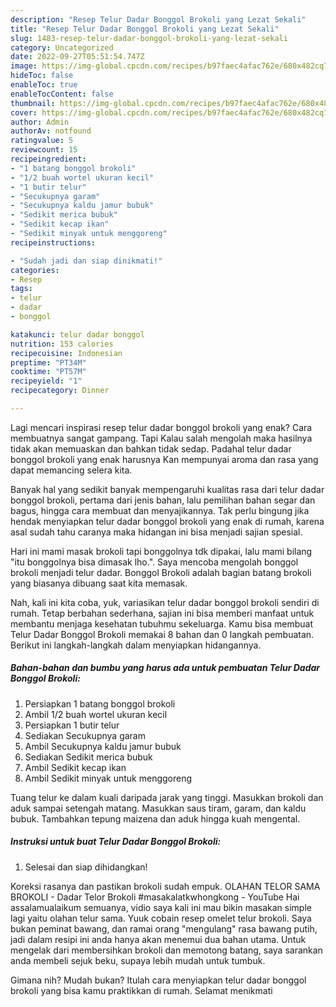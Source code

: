 ```yaml
---
description: "Resep Telur Dadar Bonggol Brokoli yang Lezat Sekali"
title: "Resep Telur Dadar Bonggol Brokoli yang Lezat Sekali"
slug: 1483-resep-telur-dadar-bonggol-brokoli-yang-lezat-sekali
category: Uncategorized
date: 2022-09-27T05:51:54.747Z
image: https://img-global.cpcdn.com/recipes/b97faec4afac762e/680x482cq70/telur-dadar-bonggol-brokoli-foto-resep-utama.jpg
hideToc: false
enableToc: true
enableTocContent: false
thumbnail: https://img-global.cpcdn.com/recipes/b97faec4afac762e/680x482cq70/telur-dadar-bonggol-brokoli-foto-resep-utama.jpg
cover: https://img-global.cpcdn.com/recipes/b97faec4afac762e/680x482cq70/telur-dadar-bonggol-brokoli-foto-resep-utama.jpg
author: Admin
authorAv: notfound
ratingvalue: 5
reviewcount: 15
recipeingredient:
- "1 batang bonggol brokoli"
- "1/2 buah wortel ukuran kecil"
- "1 butir telur"
- "Secukupnya garam"
- "Secukupnya kaldu jamur bubuk"
- "Sedikit merica bubuk"
- "Sedikit kecap ikan"
- "Sedikit minyak untuk menggoreng"
recipeinstructions:

- "Sudah jadi dan siap dinikmati!"
categories:
- Resep
tags:
- telur
- dadar
- bonggol

katakunci: telur dadar bonggol 
nutrition: 153 calories
recipecuisine: Indonesian
preptime: "PT34M"
cooktime: "PT57M"
recipeyield: "1"
recipecategory: Dinner

---
```



Lagi mencari inspirasi resep telur dadar bonggol brokoli yang enak? Cara membuatnya sangat gampang. Tapi Kalau salah mengolah maka hasilnya tidak akan memuaskan dan bahkan tidak sedap. Padahal telur dadar bonggol brokoli yang enak harusnya Kan mempunyai aroma dan rasa yang dapat memancing selera kita.


Banyak hal yang sedikit banyak mempengaruhi kualitas rasa dari telur dadar bonggol brokoli, pertama dari jenis bahan, lalu pemilihan bahan segar dan bagus, hingga cara membuat dan menyajikannya. Tak perlu bingung jika hendak menyiapkan telur dadar bonggol brokoli yang enak di rumah, karena asal sudah tahu caranya maka hidangan ini bisa menjadi sajian spesial.

Hari ini mami masak brokoli tapi bonggolnya tdk dipakai, lalu mami bilang &#34;itu bonggolnya bisa dimasak lho.&#34;. Saya mencoba mengolah bonggol brokoli menjadi telur dadar. Bonggol Brokoli adalah bagian batang brokoli yang biasanya dibuang saat kita memasak.


Nah, kali ini kita coba, yuk, variasikan telur dadar bonggol brokoli sendiri di rumah. Tetap berbahan sederhana, sajian ini bisa memberi manfaat untuk membantu menjaga kesehatan tubuhmu sekeluarga. Kamu bisa membuat Telur Dadar Bonggol Brokoli memakai 8 bahan dan 0 langkah pembuatan. Berikut ini langkah-langkah dalam menyiapkan hidangannya.

<!--inarticleads1-->

##### Bahan-bahan dan bumbu yang harus ada untuk pembuatan Telur Dadar Bonggol Brokoli:

1. Persiapkan 1 batang bonggol brokoli
1. Ambil 1/2 buah wortel ukuran kecil
1. Persiapkan 1 butir telur
1. Sediakan Secukupnya garam
1. Ambil Secukupnya kaldu jamur bubuk
1. Sediakan Sedikit merica bubuk
1. Ambil Sedikit kecap ikan
1. Ambil Sedikit minyak untuk menggoreng


Tuang telur ke dalam kuali daripada jarak yang tinggi. Masukkan brokoli dan aduk sampai setengah matang. Masukkan saus tiram, garam, dan kaldu bubuk. Tambahkan tepung maizena dan aduk hingga kuah mengental. 

<!--inarticleads2-->

##### Instruksi untuk buat Telur Dadar Bonggol Brokoli:


1. Selesai dan siap dihidangkan!

Koreksi rasanya dan pastikan brokoli sudah empuk. OLAHAN TELOR SAMA BROKOLI - Dadar Telor Brokoli #masakalatkwhongkong - YouTube Hai assalamualaikum semuanya, vidio saya kali ini mau bikin masakan simple lagi yaitu olahan telur sama. Yuuk cobain resep omelet telur brokoli. Saya bukan peminat bawang, dan ramai orang &#34;mengulang&#34; rasa bawang putih, jadi dalam resipi ini anda hanya akan menemui dua bahan utama. Untuk mengelak dari membersihkan brokoli dan memotong batang, saya sarankan anda membeli sejuk beku, supaya lebih mudah untuk tumbuk. 

Gimana nih? Mudah bukan? Itulah cara menyiapkan telur dadar bonggol brokoli yang bisa kamu praktikkan di rumah. Selamat menikmati
